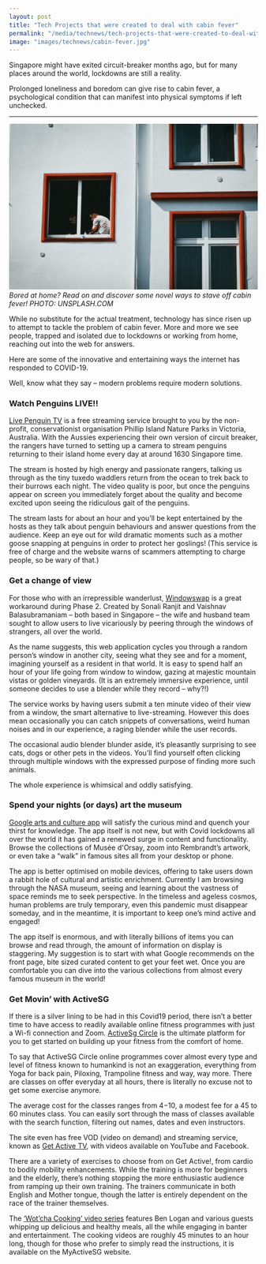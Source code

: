 ```yaml
---
layout: post
title: "Tech Projects that were created to deal with cabin fever"
permalink: "/media/technews/tech-projects-that-were-created-to-deal-with-cabin-fever"
image: "images/technews/cabin-fever.jpg"
---
```


Singapore might have exited circuit-breaker months ago, but for many places around the world, lockdowns are still a reality.  

Prolonged loneliness and boredom can give rise to cabin fever, a psychological condition that can manifest into physical symptoms if left unchecked.

---

![People on lockdown](/images/technews/cabin-fever.jpg)*Bored at home? Read on and discover some novel ways to stave off cabin fever! PHOTO: UNSPLASH.COM*

While no substitute for the actual treatment, technology has since risen up to attempt to tackle the problem of cabin fever. More and more we see people, trapped and isolated due to lockdowns or working from home, reaching out into the web for answers. 

Here are some of the innovative and entertaining ways the internet has responded to COVID-19.

Well, know what they say – modern problems require modern solutions.


### **Watch Penguins LIVE!**!
[Live Penguin TV](https://www.penguins.org.au/virtual/live-penguin-tv/) is a free streaming service brought to you by the non-profit, conservationist organisation Phillip Island Nature Parks in Victoria, Australia. With the Aussies experiencing their own version of circuit breaker, the rangers have turned to setting up a camera to stream penguins returning to their island home every day at around 1630 Singapore time.

The stream is hosted by high energy and passionate rangers, talking us through as the tiny tuxedo waddlers return from the ocean to trek back to their burrows each night. The video quality is poor, but once the penguins appear on screen you immediately forget about the quality and become excited upon seeing the ridiculous gait of the penguins.

The stream lasts for about an hour and you’ll be kept entertained by the hosts as they talk about penguin behaviours and answer questions from the audience. Keep an eye out for wild dramatic moments such as a mother goose snapping at penguins in order to protect her goslings! (This service is free of charge and the website warns of scammers attempting to charge people, so be wary of that.)



### **Get a change of view**
For those who with an irrepressible wanderlust, [Windowswap](https://window-swap.com/) is a great workaround during Phase 2. Created by Sonali Ranjit and Vaishnav Balasubramaniam – both based in Singapore – the wife and husband team sought to allow users to live vicariously by peering through the windows of strangers, all over the world. 

As the name suggests, this web application cycles you through a random person’s window in another city, seeing what they see and for a moment, imagining yourself as a resident in that world. It is easy to spend half an hour of your life going from window to window, gazing at majestic mountain vistas or golden vineyards. (It is an extremely immersive experience, until someone decides to use a blender while they record – why?!)

The service works by having users submit a ten minute video of their view from a window, the smart alternative to live-streaming. However this does mean occasionally you can catch snippets of conversations, weird human noises and in our experience, a raging blender while the user records. 

The occasional audio blender blunder aside, it’s pleasantly surprising to see cats, dogs or other pets in the videos. You’ll find yourself often clicking through multiple windows with the expressed purpose of finding more such animals.

The whole experience is whimsical and oddly satisfying. 




### Spend your nights (or days) art the museum 
[Google arts and culture app](https://artsandculture.google.com/partner?hl=en) will satisfy the curious mind and quench your thirst for knowledge. The app itself is not new, but with Covid lockdowns all over the world it has gained a renewed surge in content and functionality. Browse the collections of Musée d'Orsay, zoom into Rembrandt’s artwork, or even take a “walk” in famous sites all from your desktop or phone.

The app is better optimised on mobile devices, offering to take users down a rabbit hole of cultural and artistic enrichment. Currently I am browsing through the NASA museum, seeing and learning about the vastness of space reminds me to seek perspective. In the timeless and ageless cosmos, human problems are truly temporary, even this pandemic must disappear someday, and in the meantime, it is important to keep one’s mind active and engaged!

The app itself is enormous, and with literally billions of items you can browse and read through, the amount of information on display is staggering. My suggestion is to start with what Google recommends on the front page, bite sized curated content to get your feet wet. Once you are comfortable you can dive into the various collections from almost every famous museum in the world!


### **Get Movin’ with ActiveSG**
If there is a silver lining to be had in this Covid19 period, there isn’t a better time to have access to readily available online fitness programmes with just a Wi-fi connection and Zoom. [ActiveSg Circle](https://circle.myactivesg.com/) is the ultimate platform for you to get started on building up your fitness from the comfort of home.

To say that ActiveSG Circle online programmes cover almost every type and level of fitness known to humankind is not an exaggeration, everything from Yoga for back pain, Piloxing, Trampoline fitness and way, way more. There are classes on offer everyday at all hours, there is literally no excuse not to get some exercise anymore.

The average cost for the classes ranges from $4-$10, a modest fee for a 45 to 60 minutes class. You can easily sort through the mass of classes available with the search function, filtering out names, dates and even instructors.

The site even has free VOD (video on demand) and streaming service, known as [Get Active TV](https://circle.myactivesg.com/circle-tv/getactive-tv-live), with videos available on YouTube and Facebook. 

There are a variety of exercises to choose from on Get Active!, from cardio to bodily mobility enhancements. While the training is more for beginners and the elderly, there’s nothing stopping the more enthusiastic audience from ramping up their own training. The trainers communicate in both English and Mother tongue, though the latter is entirely dependent on the race of the trainer themselves.

The [‘Wot’cha Cooking’ video series](https://www.youtube.com/watch?v=w4OMF-XW6KQ) features Ben Logan and various guests whipping up delicious and healthy meals, all the while engaging in banter and entertainment. The cooking videos are roughly 45 minutes to an hour long, though for those who prefer to simply read the instructions, it is available on the MyActiveSG website.



